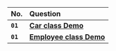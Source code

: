 | No.      | Question   |
| :------- | :--------- |
| **`01`** | [**Car class Demo**](https://github.com/nayanR3/SkillMineCodes/blob/master/SkillMineCodes/OOPS/Class/Car.cs) |
| **`01`** | [**Employee class Demo**](https://github.com/nayanR3/SkillMineCodes/blob/master/SkillMineCodes/OOPS/Class/Employee.cs) |
